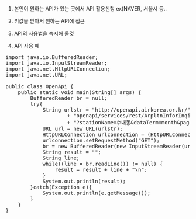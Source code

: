 1. 본인이 원하는 API가 있는 곳에서 API 활용신청 
  ex)NAVER, 서울시 등..
  
2. 키값을 받아서 원하는 API에 접근

3. API의 사용법을 숙지해 둘것

4. API 사용 예

<pre>import java.io.BufferedReader;
import java.io.InputStreamReader;
import java.net.HttpURLConnection;
import java.net.URL;
 
public class OpenApi {
    public static void main(String[] args) {
        BufferedReader br = null;
        try{            
            String urlstr = "http://openapi.airkorea.or.kr/"
                    + "openapi/services/rest/ArpltnInforInqireSvc/getMsrstnAcctoRltmMesureDnsty"
                    + "?stationName=수내동&dataTerm=month&pageNo=1&numOfRows=10&ServiceKey=서비스키&ver=1.3";
            URL url = new URL(urlstr);
            HttpURLConnection urlconnection = (HttpURLConnection) url.openConnection();
            urlconnection.setRequestMethod("GET");
            br = new BufferedReader(new InputStreamReader(urlconnection.getInputStream(),"UTF-8"));
            String result = "";
            String line;
            while((line = br.readLine()) != null) {
                result = result + line + "\n";
            }
            System.out.println(result);
        }catch(Exception e){
            System.out.println(e.getMessage());
        }
    }
}</pre>

